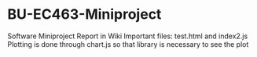 # BU-EC463-Miniproject
Software Miniproject 
Report in Wiki
Important files: test.html and index2.js
Plotting is done through chart.js so that library is necessary to see the plot
